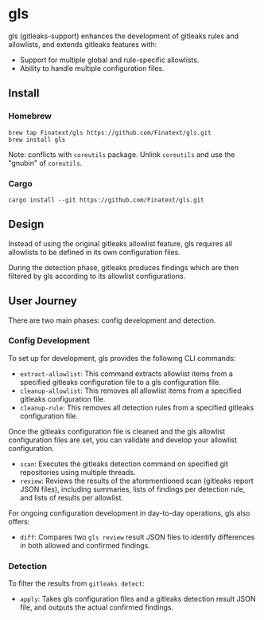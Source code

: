 # gls

gls (gitleaks-support) enhances the development of gitleaks rules and allowlists, and extends gitleaks features with:

- Support for multiple global and rule-specific allowlists.
- Ability to handle multiple configuration files.

## Install
### Homebrew
```
brew tap Finatext/gls https://github.com/Finatext/gls.git
brew install gls
```

Note: conflicts with `coreutils` package. Unlink `coreutils` and use the "gnubin" of `coreutils`.

### Cargo
```
cargo install --git https://github.com/Finatext/gls.git
```

## Design

Instead of using the original gitleaks allowlist feature, gls requires all allowlists to be defined in its own configuration files.

During the detection phase, gitleaks produces findings which are then filtered by gls according to its allowlist configurations.

## User Journey

There are two main phases: config development and detection.

### Config Development

To set up for development, gls provides the following CLI commands:

- `extract-allowlist`: This command extracts allowlist items from a specified gitleaks configuration file to a gls configuration file.
- `cleanup-allowlist`: This removes all allowlist items from a specified gitleaks configuration file.
- `cleanup-rule`: This removes all detection rules from a specified gitleaks configuration file.

Once the gitleaks configuration file is cleaned and the gls allowlist configuration files are set, you can validate and develop your allowlist configuration.

- `scan`: Executes the gitleaks detection command on specified git repositories using multiple threads.
- `review`: Reviews the results of the aforementioned scan (gitleaks report JSON files), including summaries, lists of findings per detection rule, and lists of results per allowlist.

For ongoing configuration development in day-to-day operations, gls also offers:

- `diff`: Compares two `gls review` result JSON files to identify differences in both allowed and confirmed findings.

### Detection

To filter the results from `gitleaks detect`:

- `apply`: Takes gls configuration files and a gitleaks detection result JSON file, and outputs the actual confirmed findings.
